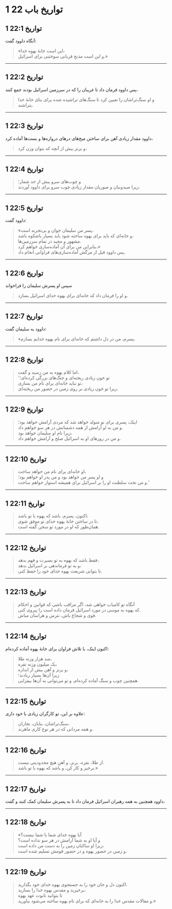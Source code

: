 # 1 تواریخ باب 22

## 1 تواریخ 22:1

آنگاه داوود گفت:

> «این است خانهٔ یهوه خدا،  
> و این است مذبح قربانی سوختنی برای اسرائیل.»

---

## 1 تواریخ 22:2

پس داوود فرمان داد تا غریبان را که در سرزمین اسرائیل بودند جمع کنند،

> و او سنگ‌تراشان را تعیین کرد تا سنگ‌های تراشیده شده برای بنای خانهٔ خدا بتراشند.

---

## 1 تواریخ 22:3

داوود مقدار زیادی آهن برای ساختن میخ‌های درهای دروازه‌ها و بست‌ها آماده کرد،

> و برنز بیش از آنچه که بتوان وزن کرد،

---

## 1 تواریخ 22:4

> و چوب‌های سرو بیش از حد شمار؛  
> زیرا صیدونیان و صوریان مقدار زیادی چوب سرو برای داوود آوردند.

---

## 1 تواریخ 22:5

داوود گفت:

> «پسر من سلیمان جوان و بی‌تجربه است،  
> و خانه‌ای که باید برای یهوه ساخته شود باید بسیار باشکوه باشد،  
> مشهور و مجید در تمام سرزمین‌ها.  
> بنابراین من برای آن آماده‌سازی خواهم کرد.»  
> پس داوود قبل از مرگش آماده‌سازی‌های فراوانی انجام داد.

---

## 1 تواریخ 22:6

سپس او پسرش سلیمان را فراخواند

> و او را فرمان داد که خانه‌ای برای یهوه خدای اسرائیل بسازد.

---

## 1 تواریخ 22:7

داوود به سلیمان گفت:

> «پسرم، من در دل داشتم که خانه‌ای برای نام یهوه خدایم بسازم.

---

## 1 تواریخ 22:8

> اما کلام یهوه به من رسید و گفت،  
> 'تو خون زیادی ریخته‌ای و جنگ‌های بزرگی کرده‌ای؛  
> تو نباید خانه‌ای برای نام من بسازی،  
> زیرا تو خون زیادی بر روی زمین در حضور من ریخته‌ای.

---

## 1 تواریخ 22:9

> اینک، پسری برای تو متولد خواهد شد که مردی آرامش خواهد بود؛  
> و من به او آرامش از همه دشمنانش در هر سو خواهم داد.  
> زیرا نام او سلیمان خواهد بود،  
> و من در روزهای او به اسرائیل صلح و آرامش خواهم داد.

---

## 1 تواریخ 22:10

> او خانه‌ای برای نام من خواهد ساخت،  
> و او پسر من خواهد بود و من پدر او خواهم بود؛  
> و من تخت سلطنت او را بر اسرائیل برای همیشه استوار خواهم ساخت.’

---

## 1 تواریخ 22:11

> اکنون، پسرم، باشد که یهوه با تو باشد،  
> تا در ساختن خانهٔ یهوه خدای تو موفق شوی،  
> همان‌طور که او در مورد تو سخن گفته است.

---

## 1 تواریخ 22:12

> فقط باشد که یهوه به تو بصیرت و فهم بدهد،  
> و به تو فرماندهی بر اسرائیل بدهد،  
> تا بتوانی شریعت یهوه خدای خود را حفظ کنی.

---

## 1 تواریخ 22:13

> آنگاه تو کامیاب خواهی شد، اگر مراقب باشی که قوانین و احکام  
> که یهوه به موسی در مورد اسرائیل فرمان داده است را پیروی کنی.  
> قوی و شجاع باش، نترس و هراسان مباش.

---

## 1 تواریخ 22:14

اکنون اینک، با تلاش فراوان برای خانهٔ یهوه آماده کرده‌ام:

> صد هزار وزنه طلا،  
> یک میلیون وزنه نقره،  
> و برنز و آهن بیش از اندازه،  
> زیرا آن‌ها بسیار زیادند؛  
> همچنین چوب و سنگ آماده کرده‌ام، و تو می‌توانی به آن‌ها بیفزایی.

---

## 1 تواریخ 22:15

علاوه بر این، تو کارگران زیادی با خود داری:

> سنگ‌تراشان، بنایان، نجاران،  
> و همه مردانی که در هر نوع کاری ماهرند.

---

## 1 تواریخ 22:16

> از طلا، نقره، برنز، و آهن هیچ محدودیتی نیست.  
> برخیز و کار کن، و باشد که یهوه با تو باشد.»

---

## 1 تواریخ 22:17

داوود همچنین به همه رهبران اسرائیل فرمان داد تا به پسرش سلیمان کمک کنند و گفت،

---

## 1 تواریخ 22:18

> «آیا یهوه خدای شما با شما نیست؟  
> و آیا او به شما آرامش در هر سو نداده است؟  
> زیرا او ساکنان زمین را به دست من داده است،  
> و زمین در حضور یهوه و در حضور قومش تسلیم شده است.

---

## 1 تواریخ 22:19

> اکنون دل و جان خود را به جستجوی یهوه خدای خود بگذارید.  
> برخیزید و مقدس یهوه خدا را بسازید،  
> تا بتوانید تابوت عهد یهوه  
> و مقالات مقدس خدا را به خانه‌ای که برای نام یهوه ساخته می‌شود بیاورید.»
